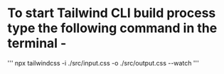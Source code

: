 # To start Tailwind CLI build process type the following command in the terminal - 
'''
npx tailwindcss -i ./src/input.css -o ./src/output.css --watch
'''  